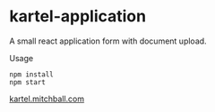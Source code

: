 # kartel-application

A small react application form with document upload.

Usage

```
npm install
npm start
```

[kartel.mitchball.com](http://kartel.mitchball.com)